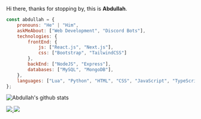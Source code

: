 Hi there, thanks for stopping by, this is **Abdullah**.

```javascript
const abdullah = {
    pronouns: "He" | "Him",
    askMeAbout: ["Web Development", "Discord Bots"],
    technologies: {
        frontEnd: {
            js: ["React.js", "Next.js"],
            css: ["Bootstrap", "TailwindCSS"]
        },
        backEnd: ["NodeJS", "Express"],
        databases: ["MySQL", "MongoDB"],
    },
    languages: ["Lua", "Python", "HTML", "CSS", "JavaScript", "TypeScript"]
};
```

![Abdullah's github stats](https://github-readme-stats.vercel.app/api?username=Volcie&show_icons=true&theme=tokyonight)

<a href="https://github.com/Volcie?tab=followers">
  <img src="https://img.shields.io/github/followers/Volcie">
</a>
<a href="https://github.com/Volcie">
   <img src="https://komarev.com/ghpvc/?username=Volcie">
</a>
